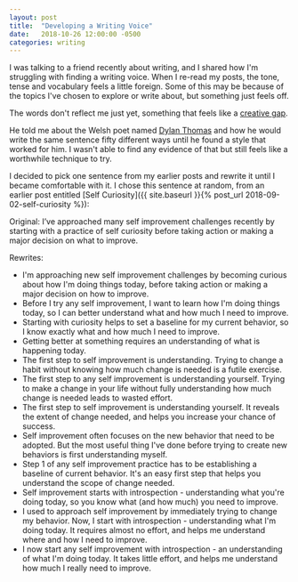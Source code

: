 ```yaml
---
layout: post
title:  "Developing a Writing Voice"
date:   2018-10-26 12:00:00 -0500
categories: writing
---
```


I was talking to a friend recently about writing, and I shared how I'm struggling with finding a writing voice. When I re-read my posts, the tone, tense and vocabulary feels a little foreign. Some of this may be because of the topics I've chosen to explore or write about, but something just feels off.

The words don't reflect me just yet, something that feels like a [creative gap](https://www.youtube.com/watch?v=PbC4gqZGPSY).

He told me about the Welsh poet named [Dylan Thomas](https://en.wikipedia.org/wiki/Dylan_Thomas) and how he would write the same sentence fifty different ways until he found a style that worked for him. I wasn't able to find any evidence of that but still feels like a worthwhile technique to try.

I decided to pick one sentence from my earlier posts and rewrite it until I became comfortable with it. I chose this sentence at random, from an earlier post entitled [Self Curiosity]({{ site.baseurl }}{% post_url 2018-09-02-self-curiosity %}):

Original: I’ve approached many self improvement challenges recently by starting with a practice of self curiosity before taking action or making a major decision on what to improve.

Rewrites:
* I'm approaching new self improvement challenges by becoming curious about how I'm doing things today, before taking action or making a major decision on how to improve.
* Before I try any self improvement, I want to learn how I'm doing things today, so I can better understand what and how much I need to improve.
* Starting with curiosity helps to set a baseline for my current behavior, so I know exactly what and how much I need to improve.
* Getting better at something requires an understanding of what is happening today. 
* The first step to self improvement is understanding. Trying to change a habit without knowing how much change is needed is a futile exercise.
* The first step to any self improvement is understanding yourself. Trying to make a change in your life without fully understanding how much change is needed leads to wasted effort.
* The first step to self improvement is understanding yourself. It reveals the extent of change needed, and helps you increase your chance of success.
* Self improvement often focuses on the new behavior that need to be adopted. But the most useful thing I've done before trying to create new behaviors is first understanding myself.
* Step 1 of any self improvement practice has to be establishing a baseline of current behavior. It's an easy first step that helps you understand the scope of change needed.
* Self improvement starts with introspection - understanding what you're doing today, so you know what (and how much) you need to improve.
* I used to approach self improvement by immediately trying to change my behavior. Now, I start with introspection - understanding what I'm doing today. It requires almost no effort, and helps me understand where and how I need to improve.
* I now start any self improvement with introspection - an understanding of what I'm doing today. It takes little effort, and helps me understand how much I really need to improve.
